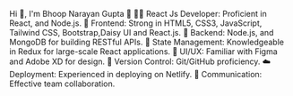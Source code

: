 Hi 👋, I'm Bhoop Narayan Gupta 👋
👨‍💻 React Js Developer: Proficient in React, and Node.js.
🎨 Frontend: Strong in HTML5, CSS3, JavaScript, Tailwind CSS, Bootstrap,Daisy UI and React.js.
🚀 Backend: Node.js, and MongoDB for building RESTful APIs.
🔄 State Management: Knowledgeable in Redux for large-scale React applications.
📱 UI/UX: Familiar with Figma and Adobe XD for design.
📝 Version Control: Git/GitHub proficiency.
☁️ Deployment: Experienced in deploying on Netlify.
💬 Communication: Effective team collaboration.


<!---
bhoopgupta/bhoopgupta is a ✨ special ✨ repository because its `README.md` (this file) appears on your GitHub profile.
You can click the Preview link to take a look at your changes.
--->
